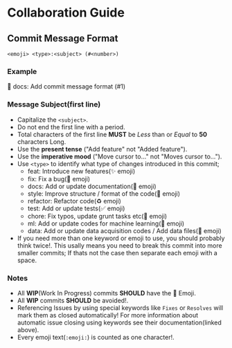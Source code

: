 # Collaboration Guide

## Commit Message Format

```
<emoji> <type>:<subject> (#<number>)
```

### Example
:memo: docs: Add commit message format (#1)

### Message Subject(first line)
- Capitalize the `<subject>`.
- Do not end the first line with a period.
- Total characters of the first line **MUST** be _Less_ than or _Equal_ to **50** characters Long.
- Use the **present tense** ("Add feature" not "Added feature").
- Use the **imperative mood** ("Move cursor to..." not "Moves cursor to...").
- Use `<type>` to identify what type of changes introduced in this commit;
  - feat: Introduce new features(:sparkles: emoji)
  - fix: Fix a bug(:bug: emoji)
  - docs: Add or update documentation(:memo: emoji)
  - style: Improve structure / format of the code(:art: emoji)
  - refactor: Refactor code(:recycle: emoji)
  - test: Add or update tests(:white_check_mark: emoji)
  - chore: Fix typos, update grunt tasks etc(:hammer: emoji)
  - ml: Add or update codes for machine learning(🧠 emoji)
  - data: Add or update data acquisition codes / Add data files(:floppy_disk: emoji)
- If you need more than one keyword or emoji to use, you should probably think twice!. This usally means you need to break this commit into more smaller commits; If thats not the case then separate each emoji with a space.


### Notes
- All **WIP**(Work In Progress) commits **SHOULD** have the :construction: Emoji.
- All **WIP** commits **SHOULD** be avoided!.
- Referencing Issues by using special keywords like `Fixes` or `Resolves` will mark them as closed automatically! For more  information about automatic issue closing using keywords see their documentation(linked above).
- Every emoji text(`:emoji:`) is counted as one character!.
